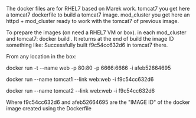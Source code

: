 The docker files are for RHEL7 based on Marek work.
tomcat7 you get here a tomcat7 dockerfile to build a tomcat7 image.
mod_cluster you get here an httpd + mod_cluster ready to work with the tomcat7 of previous image.

To prepare the images (on need a RHEL7 VM or box).
in each mod_cluster and tomcat7:
docker build .
It returns at the end of build the image ID something like:
Successfully built f9c54cc632d6
in tomcat7 there.

From any location in the box:

docker run -t --name web -p 80:80 -p 6666:6666 -i afeb52664695

docker run --name tomcat1 --link web:web -i f9c54cc632d6

docker run --name tomcat2 --link web:web -i f9c54cc632d6

Where f9c54cc632d6 and afeb52664695 are the "IMAGE ID" of the docker image created using the Dockerfile

